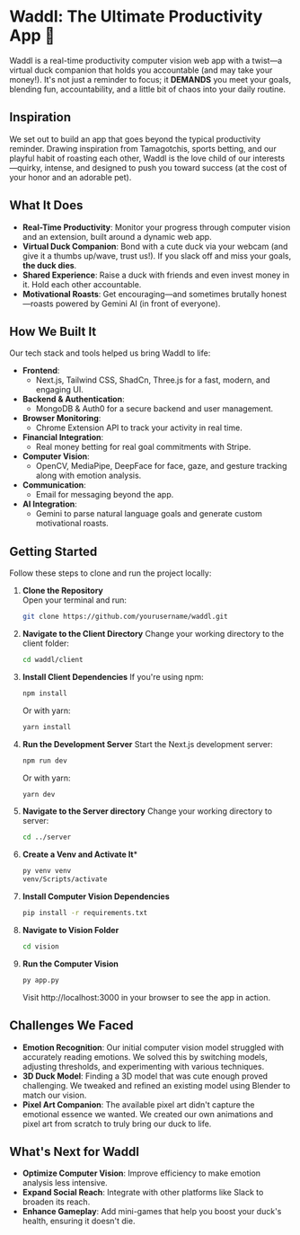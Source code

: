 # Waddl: The Ultimate Productivity App 🦆

Waddl is a real-time productivity computer vision web app with a twist—a virtual duck companion that holds you accountable (and may take your money!). It's not just a reminder to focus; it **DEMANDS** you meet your goals, blending fun, accountability, and a little bit of chaos into your daily routine.

## Inspiration

We set out to build an app that goes beyond the typical productivity reminder. Drawing inspiration from Tamagotchis, sports betting, and our playful habit of roasting each other, Waddl is the love child of our interests—quirky, intense, and designed to push you toward success (at the cost of your honor and an adorable pet).

## What It Does

- **Real-Time Productivity**: Monitor your progress through computer vision and an extension, built around a dynamic web app.
- **Virtual Duck Companion**: Bond with a cute duck via your webcam (and give it a thumbs up/wave, trust us!). If you slack off and miss your goals, **the duck dies**.
- **Shared Experience**: Raise a duck with friends and even invest money in it. Hold each other accountable.
- **Motivational Roasts**: Get encouraging—and sometimes brutally honest—roasts powered by Gemini AI (in front of everyone).

## How We Built It

Our tech stack and tools helped us bring Waddl to life:

- **Frontend**:
  - Next.js, Tailwind CSS, ShadCn, Three.js for a fast, modern, and engaging UI.
- **Backend & Authentication**:
  - MongoDB & Auth0 for a secure backend and user management.
- **Browser Monitoring**:
  - Chrome Extension API to track your activity in real time.
- **Financial Integration**:
  - Real money betting for real goal commitments with Stripe.
- **Computer Vision**:
  - OpenCV, MediaPipe, DeepFace for face, gaze, and gesture tracking along with emotion analysis.
- **Communication**:
  - Email for messaging beyond the app.
- **AI Integration**:
  - Gemini to parse natural language goals and generate custom motivational roasts.

## Getting Started

Follow these steps to clone and run the project locally:

1. **Clone the Repository**  
   Open your terminal and run:
   ```bash
   git clone https://github.com/yourusername/waddl.git
   ```
2. **Navigate to the Client Directory**
   Change your working directory to the client folder:
   ```bash
   cd waddl/client
   ```
3. **Install Client Dependencies**
   If you're using npm:
   ```bash
   npm install
   ```
   Or with yarn:
   ```bash
   yarn install
   ```
4. **Run the Development Server**
   Start the Next.js development server:
   ```bash
   npm run dev
   ```
   Or with yarn:
   ```bash
   yarn dev
   ```

5. **Navigate to the Server directory**
   Change your working directory to server:
   ```bash
   cd ../server
   ```

6. **Create a Venv and Activate It***
   ```bash
   py venv venv
   venv/Scripts/activate
   ```

6. **Install Computer Vision Dependencies**
   ```bash
   pip install -r requirements.txt
   ```

7. **Navigate to Vision Folder**
   ```bash
   cd vision
   ```

8. **Run the Computer Vision**
   ```bash
   py app.py
   ```
   
   
   Visit http://localhost:3000 in your browser to see the app in action.

## Challenges We Faced

- **Emotion Recognition**: Our initial computer vision model struggled with accurately reading emotions. We solved this by switching models, adjusting thresholds, and experimenting with various techniques.
- **3D Duck Model**: Finding a 3D model that was cute enough proved challenging. We tweaked and refined an existing model using Blender to match our vision.
- **Pixel Art Companion**: The available pixel art didn't capture the emotional essence we wanted. We created our own animations and pixel art from scratch to truly bring our duck to life.

## What's Next for Waddl

- **Optimize Computer Vision**: Improve efficiency to make emotion analysis less intensive.
- **Expand Social Reach**: Integrate with other platforms like Slack to broaden its reach.
- **Enhance Gameplay**: Add mini-games that help you boost your duck's health, ensuring it doesn't die.
